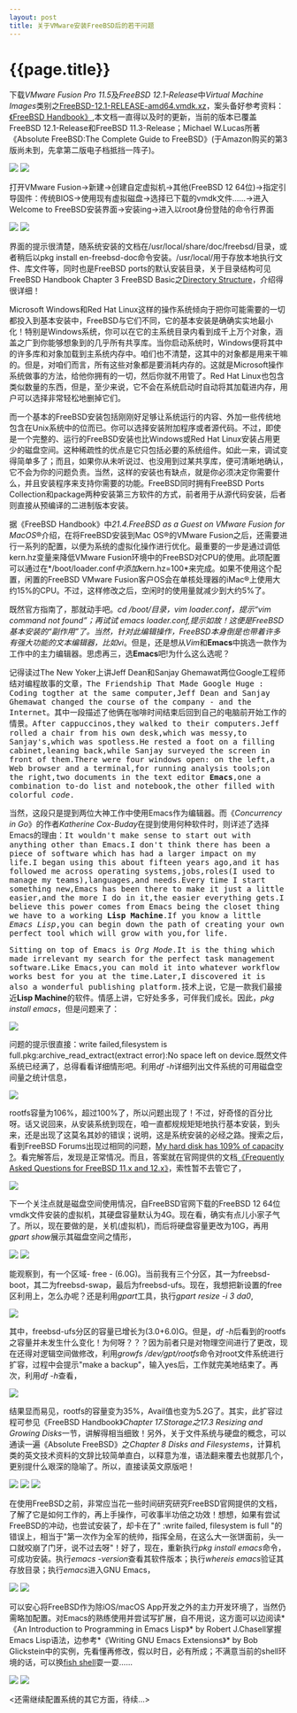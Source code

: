```yaml
---
layout: post
title: 关于VMware安装FreeBSD后的若干问题
---
```

{{page.title}}
=======================

下载*VMware Fusion Pro 11.5*及*FreeBSD 12.1-Release*中*Virtual Machine Images*类别之[FreeBSD-12.1-RELEASE-amd64.vmdk.xz](https://download.freebsd.org/ftp/releases/VM-IMAGES/12.1-RELEASE/amd64/Latest/)，案头备好参考资料：[《FreeBSD Handbook》](https://www.freebsd.org/doc/en_US.ISO8859-1/books/handbook/),本文档一直得以及时的更新，当前的版本已覆盖FreeBSD 12.1-Release和FreeBSD 11.3-Release；Michael W.Lucas所著《Absolute FreeBSD:The Complete Guide to FreeBSD》(于Amazon购买的第3版尚未到，先拿第二版电子档抵挡一阵子)。

<img src="/images/posts/2020-04-20/Absolute_FreeBSD.png">
<img src="/images/posts/2020-04-20/FreeBSD_Handbook.png">

打开VMware Fusion->新建->创建自定虚拟机->其他(FreeBSD 12 64位)->指定引导固件：传统BIOS->使用现有虚拟磁盘->选择已下载的vmdk文件......->进入Welcome to FreeBSD安装界面->安装ing->进入以root身份登陆的命令行界面

<img src="/images/posts/2020-04-20/FreeBSD_install_Welcome.png">
<img src="/images/posts/2020-04-20/FreeBSD_install_root.png">

界面的提示很清楚，随系统安装的文档在/usr/local/share/doc/freebsd/目录，或者稍后以pkg install en-freebsd-doc命令安装。/usr/local/用于存放本地执行文件、库文件等，同时也是FreeBSD ports的默认安装目录，关于目录结构可见FreeBSD Handbook Chapter 3 FreeBSD Basic之[Directory Structure](https://www.freebsd.org/doc/en_US.ISO8859-1/books/handbook/dirstructure.html)，介绍得很详细！

Microsoft Windows和Red Hat Linux这样的操作系统倾向于把你可能需要的一切都投入到基本安装中，FreeBSD与它们不同，它的基本安装是确确实实地最小化！特别是Windows系统，你可以在它的主系统目录内看到成千上万个对象，涵盖之广到你能够想象到的几乎所有共享库。当你启动系统时，Windows便将其中的许多库和对象加载到主系统内存中。咱们也不清楚，这其中的对象都是用来干嘛的。但是，对咱们而言，所有这些对象都是要消耗内存的。这就是Microsoft操作系统做事的方法，给他你拥有的一切，然后你就不用管了。Red Hat Linux也包含类似数量的东西，但是，至少来说，它不会在系统启动时自动将其加载进内存，用户可以选择非常轻松地删掉它们。

而一个基本的FreeBSD安装包括刚刚好足够让系统运行的内容、外加一些传统地包含在Unix系统中的位而已。你可以选择安装附加程序或者源代码。不过，即使是一个完整的、运行的FreeBSD安装也比Windows或Red Hat Linux安装占用更少的磁盘空间。这种稀疏性的优点是它只包括必要的系统组件。如此一来，调试变得简单多了；而且，如果你从未听说过、也没用到过某共享库，便可清晰地确认，它不会为你的问题负责。当然，这样的安装也有缺点，就是你必须决定你需要什么，并且安装程序来支持你需要的功能。FreeBSD同时拥有FreeBSD Ports Collection和package两种安装第三方软件的方式，前者用于从源代码安装，后者则直接从预编译的二进制版本安装。

据《FreeBSD Handbook》中*21.4.FreeBSD as a Guest on VMware Fusion for MacOS*®介绍，在将FreeBSD安装到Mac OS®的VMware Fusion之后，还需要进行一系列的配置，以便为系统的虚拟化操作进行优化。最重要的一步是通过调低kern.hz变量来降低VMware Fusion环境中的FreeBSD对CPU的使用。此项配置可以通过在*/boot/loader.conf*中添加*kern.hz=100*来完成。如果不使用这个配置，闲置的FreeBSD VMware Fusion客户OS会在单核处理器的iMac®上使用大约15%的CPU。不过，这样修改之后，空闲时的使用量就减少到大约5%了。

既然官方指南了，那就动手吧。*cd /boot/*目录，*vim loader.conf*，提示“vim command not found”；再试试 *emacs loader.conf*,提示如故！这便是FreeBSD基本安装的“副作用”了。当然，针对此编辑操作，FreeBSD本身倒是也带着许多有强大功能的文本编辑器，比如*vi*。但是，还是想从*Vim*和**Emacs**中挑选一款作为工作中的主力编辑器。思虑再三，选**Emacs**吧!为什么这么选呢？

记得读过The New Yoker上讲Jeff Dean和Sanjay Ghemawat两位Google工程师结对编程故事的文章，<font face="Monospace">The Friendship That Made Google Huge : Coding togther at the same computer,Jeff Dean and Sanjay Ghemawat changed the course of the company - and the Internet</font>。其中一段描述了他俩在咖啡时间结束后回到自己的电脑前开始工作的情景。<font face="Monospace">After cappuccinos,they walked to their computers.Jeff rolled a chair from his own desk,which was messy,to Sanjay's,which was spotless.He rested a foot on a filling cabinet,leaning back,while Sanjay surveyed the screen in front of them.There were four windows open: on the left,a Web browser and a terminal,for running analysis tools;on the right,two documents in the text editor **Emacs**,one a combination to-do list and notebook,the other filled with colorful *code*.</font>

当然，这段只是提到两位大神工作中使用Emacs作为编辑器。而《*Concurrency in Go*》的作者*Katherine Cox-Buday*在提到使用何种软件时，则详述了选择Emacs的理由：<font face="Monospace">It wouldn't make sense to start out with anything other than Emacs.I don't think there has been a piece of software which has had a larger impact on my life.I began using this about fifteen years ago,and it has followed me across operating systems,jobs,roles(I used to manage my teams),languages,and needs.Every time I start something new,Emacs has been there to make it just a little easier,and the more I do in it,the easier everything gets.I believe this power comes from Emacs being the closet thing we have to a working **Lisp Machine**.If you know a little *Emacs Lisp*,you can begin down the path of creating your own perfect tool which will grow with you,for life.</font>

<font face="Monospace">Sitting on top of Emacs is *Org Mode*.It is the thing which made irrelevant my search for the perfect task management software.Like Emacs,you can mold it into whatever workflow works best for you at the time.Later,I discovered it is also a wonderful publishing platform.</font>技术上说，它是一款我们最接近**Lisp Machine**的软件。情感上讲，它好处多多，可伴我们成长。因此，*pkg install emacs*，但是问题来了：

<img src="/images/posts/2020-04-20/pkg_install_emacs_fails.png">

问题的提示很直接：write failed,filesystem is full.pkg:archive_read_extract(extract error):No space left on device.既然文件系统已经满了，总得看看详细情形吧。利用*df -h*详细列出文件系统的可用磁盘空间量之统计信息，

<img src="/images/posts/2020-04-20/pkg_install_emacs_fails_df.png">

rootfs容量为106%，超过100%了，所以问题出现了！不过，好奇怪的百分比呀。话又说回来，从安装系统到现在，咱一直都规规矩矩地执行基本安装，到头来，还是出现了这莫名其妙的错误；说明，这是系统安装的必经之路。搜索之后，看到FreeBSD Forums出现过相同的问题，[My hard disk has 109% of capacity ?](https://forums.freebsd.org/threads/my-hard-disk-has-109-of-capacity.68366/)。看完解答后，发现是正常情况。而且，答案就在官网提供的文档[《Frequently Asked Questions for FreeBSD 11.x and 12.x》](https://www.freebsd.org/doc/en/books/faq/disks.html#idp59477704)，索性暂不去管它了，

<img src="/images/posts/2020-04-20/capacity_is_more_than_100_percentage.png">

下一个关注点就是磁盘空间使用情况，自FreeBSD官网下载的FreeBSD 12 64位vmdk文件安装的虚拟机，其硬盘容量默认为4G。现在看，确实有点儿小家子气了。所以，现在要做的是，关机(虚拟机)，而后将硬盘容量更改为10G，再用*gpart show*展示其磁盘空间之情形，

<img src="/images/posts/2020-04-20/FreeBSD-12.1-amd64_modify_SCSI.png">
<img src="/images/posts/2020-04-20/gpart_show.png">

能观察到，有一个区域- free - (6.0G)。当前我有三个分区，其一为freebsd-boot，其二为freebsd-swap，最后为freebsd-ufs。现在，我想把新设置的free区利用上，怎么办呢？还是利用*gpart*工具，执行*gpart resize -i 3 da0*,

<img src="/images/posts/2020-04-20/gpart_resize.png">

其中，freebsd-ufs分区的容量已增长为(3.0+6.0)G。但是，*df -h*后看到的rootfs之容量并未发生什么变化！为何呀？？？因为前者只是对物理空间进行了更改，现在还得对逻辑空间做修改，利用*growfs /dev/gpt/rootfs*命令对root文件系统进行扩容，过程中会提示"make a backup"，输入yes后，工作就完美地结束了。再次，利用*df -h*查看，

<img src="/images/posts/2020-04-20/growfs_rootfs.png">

结果显而易见，rootfs的容量变为35%，Avail值也变为5.2G了。其实，此扩容过程可参见《FreeBSD Handbook》*Chapter 17.Storage之17.3 Resizing and Growing Disks*一节，讲解得相当细致！另外，关于文件系统与硬盘的概念，可以通读一遍《Absolute FreeBSD》之*Chapter 8 Disks and Filesystems*，计算机类的英文技术资料的文辞比较简单直白，以释意为准，语法翻来覆去也就那几个，更别提什么艰深的隐喻了。所以，直接读英文原版吧！

<img src="/images/posts/2020-04-20/Resizing_and_Growing_Disks.png">
<img src="/images/posts/2020-04-20/gpart.png">
<img src="/images/posts/2020-04-20/gpart_resize_intro.png">

在使用FreeBSD之前，非常应当花一些时间研究研究FreeBSD官网提供的文档，了解了它是如何工作的，再上手操作，可收事半功倍之功效！想想，如果有尝试FreeBSD的冲动，也尝试安装了，却卡在了" :write failed, filesystem is full "的错误上，相当于"第一次作为全军的统帅，指挥全局，在这么大一张饼面前，头一口就咬崩了门牙，说不过去呀"！好了，现在，重新执行*pkg install emacs*命令，可成功安装。执行*emacs -version*查看其软件版本；执行*whereis emacs*验证其存放目录；执行*emacs*进入GNU Emacs，

<img src="/images/posts/2020-04-20/emacs.png">
<img src="/images/posts/2020-04-20/GNU_Emacs_26.3.png">

可以安心将FreeBSD作为除iOS/macOS App开发之外的主力开发环境了，当然仍需略加配置。对Emacs的熟练使用并尝试写扩展，自不用说，这方面可以边阅读*《An Introduction to Programming in Emacs Lisp》* by Robert J.Chasell掌握Emacs Lisp语法，边参考*《Writing GNU Emacs Extensions》* by Bob Glickstein中的实例，先看懂再修改，假以时日，必有所成；不满意当前的shell环境的话，可以换[fish shell](https://fishshell.com)耍一耍......

<img src="/images/posts/2020-04-20/fish.png">
<img src="/images/posts/2020-04-20/pkg_install_fish.png">

<还需继续配置系统的其它方面，待续...>
